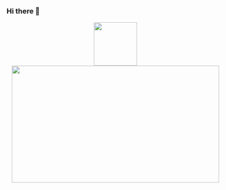 ### Hi there 👋

<!--
**Eyasuk/Eyasuk** is a ✨ _special_ ✨ repository because its `README.md` (this file) appears on your GitHub profile.

Here are some ideas to get you started:

- 🔭 I’m currently working on ...
- 🌱 I’m currently learning ...
- 👯 I’m looking to collaborate on ...
- 🤔 I’m looking for help with ...
- 💬 Ask me about ...
- 📫 How to reach me: ...
- 😄 Pronouns: ...
- ⚡ Fun fact: ...
-->

<div id="header" align="center">
  <img src="https://giphy.com/embed/3o7abkwfIVAeDT6RSU" width="100"/>
  <img src="https://giphy.com/embed/3oz8xA9gtnyVDPZJHW" width="480" height="270" frameBorder="0" class="giphy-embed" allowFullScreen></iframe><p><a href="https://giphy.com/gifs/animation-internet-computers-3oz8xA9gtnyVDPZJHW"/>
</div>
